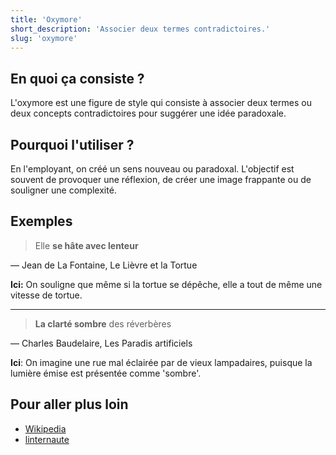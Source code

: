 ```yaml
---
title: 'Oxymore'
short_description: 'Associer deux termes contradictoires.'
slug: 'oxymore'
---
```


## En quoi ça consiste ?

L'oxymore est une figure de style qui consiste à associer deux termes ou deux concepts contradictoires pour suggérer une idée paradoxale.

## Pourquoi l'utiliser ?

En l'employant, on créé un sens nouveau ou paradoxal. L'objectif est souvent de provoquer une réflexion, de créer une image frappante ou de souligner une complexité.

## Exemples

> Elle **se hâte avec lenteur**

— Jean de La Fontaine, Le Lièvre et la Tortue

**Ici:** On souligne que même si la tortue se dépêche, elle a tout de même une vitesse de tortue.

---

> **La clarté sombre** des réverbères

— Charles Baudelaire, Les Paradis artificiels

**Ici**: On imagine une rue mal éclairée par de vieux lampadaires, puisque la lumière émise est présentée comme 'sombre'.

## Pour aller plus loin

- [Wikipedia](https://fr.wikipedia.org/wiki/Oxymore)
- [linternaute](https://www.linternaute.fr/dictionnaire/fr/definition/oxymore/)

